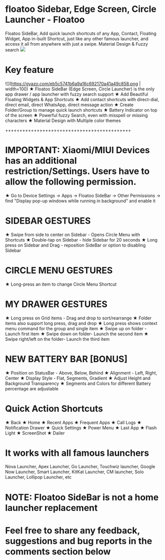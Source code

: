 # floatoo Sidebar, Edge Screen, Circle Launcher - Floatoo
Floatoo SideBar, Add quick launch shortcuts of any App, Contact, Floating Widget, App in-built Shortcut, just like any other famous launcher, and access it all from anywhere with just a swipe. Material Design & Fuzzy search
![](https://i.imgur.com/UKHMkCm.png)

# Key feature
![](https://gyazo.com/eb5c5741b6a9a16c692170a41a49c858.png | width=100)
★ Floatoo SideBar (Edge Screen, Circle Launcher) is the only app drawer / app launcher with fuzzy search support
★ Add Beautiful Floating Widgets & App Shortcuts
★ Add contact shortcuts with direct-dial, direct email, direct WhatsApp, direct message action
★ Create Folder/Group to manage quick launch shortcuts
★ Battery Indicator on top of the screen
★ Powerful fuzzy Search, even with misspell or missing characters
★ Material Design with Multiple color themes

++++++++++++++++++++++++++++++++++++++++++++

# IMPORTANT: Xiaomi/MIUI Devices has an additional restriction/Settings. Users have to allow the following permission.
★ Go to Device Settings -> Apps -> Floatoo SideBar -> Other Permissions -> find "Display pop-up windows while running in background" and enable it

# SIDEBAR GESTURES
★ Swipe from side to center on Sidebar - Opens Circle Menu with Shortcuts
★ Double-tap on Sidebar - hide Sidebar for 20 seconds
★ Long press on Sidebar and Drag - reposition SideBar or option to disabling Sidebar

# CIRCLE MENU GESTURES
★ Long-press an item to change Circle Menu Shortcut

# MY DRAWER GESTURES
★ Long press on Grid items - Drag and drop to sort/rearrange
★ Folder items also support long press, drag and drop
★ Long press shows context menu command for the group and single item
★ Swipe up on folder - Launch first item
★ Swipe down on folder- Launch the second item
★ Swipe right/left on the folder- Launch the third item

# NEW BATTERY BAR [BONUS]
★ Position on StatusBar - Above, Below, Behind
★ Alignment - Left, Right, Center
★ Display Style - Flat, Segments, Gradient
★ Adjust Height and Background Transparency
★ Segments and Colors for different Battery percentage are adjustable

# Quick Action Shortcuts
★ Back
★ Home
★ Recent Apps
★ Frequent Apps
★ Call Logs
★ Notification Drawer
★ Quick Settings
★ Power Menu
★ Last App
★ Flash Light
★ ScreenShot
★ Dailer

# It works with all famous launchers
Nova Launcher, Apex Launcher, Go Launcher, Touchwiz launcher, Google Now Launcher, Smart Launcher, KitKat Launcher, CM launcher, Solo Launcher, Lollipop Launcher, etc

# NOTE: Floatoo SideBar is not a home launcher replacement 

# Feel free to share any feedback, suggestions and bug reports in the comments section below
